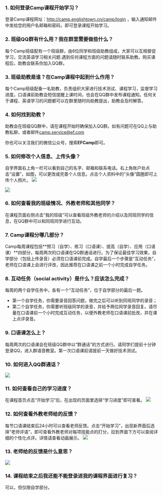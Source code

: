 ### 1. 如何登录Camp课程开始学习？
登录Camp课程网址：http://camp.englishtown.cn/camp/login
，输入通知邮件中发给您的用户名邮箱和密码，即可登录课程开始学习。

### 2. 班级QQ群有什么用？我在群里需要做些什么？
每个Camp班级配有一个班级群，由6位同学和班级助教组成，大家可以互相督促学习，交流英语学习相关问题.遇到任何课程方面的问题请随时联系助教。购买课程后，助教会联系你加入QQ群。
 
### 3.	班级助教是谁？在Camp课程中起到什么作用？
每个Camp班级配备一名助教，负责组织大家进行技术测试、课程学习，监督学习进度。口语课前助教会短信提醒上课时间，也会在QQ群中发布课程通知。任何关于课程、英语学习的问题都可以在群里随时向助教提出，助教会及时解答。

### 4.	如何找到助教？
助教会在班级QQ群中，请在课程开始时确保加入QQ群。如有问题可在QQ上与助教私聊，或者邮件[camp.service@ef.com](mailto:camp.service@ef.com)

你也可以关注我们的微信公众号，搜索**EFCamp**即可。

### 5.	如何修改个人信息、上传头像？
自学界面右上角一栏可以看到自己的名字、邮箱和联系电话。右上角账户处点击“设置”，如图，可以更改或完善个人信息。点击个人资料中的“头像”圆圈即可上传个人照片。
![](/images/camp/1.jpg)

![](/images/camp/2.jpg)
   
### 6.	如何查看我的班级情况、外教老师和其他同学？
在课程页面右侧点击“我的班级”可以查看班级外教老师的介绍以及同班同学的信息，在QQ群中可以和同班同学进行互动。

### 7.	Camp课程分哪几部分？
Camp每周课程包括**预习（自学）、练习（口语课）、提高（自学）、应用（口语课）**四部分，每周两次的口语课在QQ群通话进行。为了保证最佳学习效果，自学部分（包括上传录音）必须在口语课前完成。自学最后一个步骤是“互动任务”，老师在口语课上会进行评改，因此推荐在口语课之前一个小时完成自学任务。

### 8. 互动任务（social activity）是什么？应该怎么完成？
每周的两个自学任务中，各有一个“互动任务”，位于自学部分的最后一题。
- 第一个自学任务，你需要录音回答问题，做完之后可以听到同班同学的录音；
- 第二个自学任务，你需要听班级同学的录音，并给予两位同学录音回复。请尽量在口语课前一个小时完成互动任务，以便外教老师在口语课前批改，并在课上点评录音。

### 9. 口语课怎么上？
每周两次的口语课会在班级QQ群中以“群通话”的方式进行。请同学们提前十分钟登录QQ，进入群语音教室。第一次口语课前请提前一天做好技术测试。

### 10.	如何进入QQ群通话？
![](/images/camp/3.gif)

### 11.	如何查看自己的学习进度？
在课程首页点击“开始学习”后，在出现的页面里选择“学习进度”即可查看。
![](/images/camp/4.jpg)

### 12.	如何查看外教老师给的反馈？
每节口语课结束后24小时可以查看老师反馈。点击“开始学习”，出现新界面后选择“老师评语”，即可查看外教老师对每项技能点的打分，拉到界面下方可以查阅详细的个性化点评。详情请查看动画展示。 
![](/images/camp/5.gif)

### 13.	老师给的反馈是什么意思？
![](/images/camp/6.jpg)

### 14.	课程结束之后我还能不能登录进我的课程界面进行复习？
可以，但仅限自学部分。